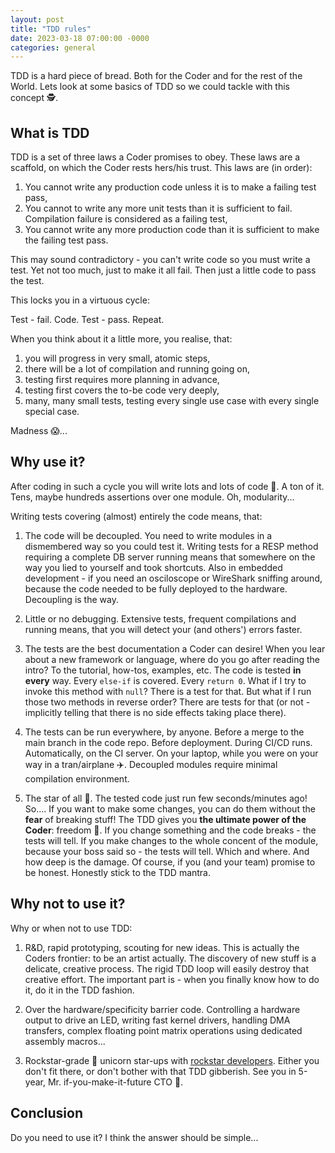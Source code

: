 ```yaml
---
layout: post
title: "TDD rules"
date: 2023-03-18 07:00:00 -0000
categories: general
---
```


TDD is a hard piece of bread. Both for the Coder and for the rest of the World. Lets look at some
basics of TDD so we could tackle with this concept 🕵️‍.

## What is TDD
TDD is a set of three laws a Coder promises to obey. These laws are a scaffold, on which the Coder
rests hers/his trust. This laws are (in order):

1. You cannot write any production code unless it is to make a failing test pass,
2. You cannot to write any more unit tests than it is sufficient to fail. Compilation failure
is considered as a failing test,
3. You cannot write any more production code than it is sufficient to make the failing test pass.

This may sound contradictory - you can't write code so you must write a test. Yet not too much,
just to make it all fail. Then just a little code to pass the test. 

This locks you in a virtuous cycle:

Test - fail. Code. Test - pass. Repeat.

When you think about it a little more, you realise, that:

1. you will progress in very small, atomic steps,
2. there will be a lot of compilation and running going on,
3. testing first requires more planning in advance,
4. testing first covers the to-be code very deeply,
5. many, many small tests, testing every single use case with every single special case.

Madness 😱...

## Why use it?
After coding in such a cycle you will write lots and lots of code 🧾. A ton of it. Tens, maybe
hundreds assertions over one module. Oh, modularity...

Writing tests covering (almost) entirely the code means, that:

1. The code will be decoupled. You need to write modules in a dismembered way so you could test it.
Writing tests for a RESP method requiring a complete DB server running means that somewhere
on the way you lied to yourself and took shortcuts. Also in embedded development - if you need an 
osciloscope or WireShark sniffing around, because the code needed to be fully deployed to the hardware.
Decoupling is the way.

2. Little or no debugging. Extensive tests, frequent compilations and running means, that you will detect your (and others') errors faster.

3. The tests are the best documentation a Coder can desire! When you lear about a new framework or
language, where do you go after reading the intro? To the tutorial, how-tos, examples, etc. The code is
tested __in every__ way. Every `else-if` is covered. Every `return 0`. What if I try to invoke this method
with `null`? There is a test for that. But what if I run those two methods in reverse order? There are
tests for that (or not - implicitly telling that there is no side effects taking place there).

4. The tests can be run everywhere, by anyone. Before a merge to the main branch in the code repo.
Before deployment. During CI/CD runs. Automatically, on the CI server. On your laptop, while you were
on your way in a tran/airplane ✈️. Decoupled modules require minimal compilation environment.

5. The star of all 🌟. The tested code just run few seconds/minutes ago! So....
If you want to make some changes, you can do them without the __fear__ of breaking stuff!
The TDD gives you __the ultimate power of the Coder__: freedom 💪. If you change something and the
code breaks - the tests will tell. If you make changes to the whole concent of the module, because your 
boss said so - the tests will tell. Which and where. And how deep is the damage. Of course, if you (and 
your team) promise to be honest. Honestly stick to the TDD mantra.

## Why not to use it?
Why or when not to use TDD:

1. R&D, rapid prototyping, scouting for new ideas. This is actually the Coders frontier: to be
an artist actually. The discovery of new stuff is a delicate, creative process. The rigid TDD loop
will easily destroy that creative effort. The important part is - when you finally know how to do it,
do it in the TDD fashion.

2. Over the hardware/specificity barrier code. Controlling a hardware output to drive an LED, writing
fast kernel drivers, handling DMA transfers, complex floating point matrix operations using dedicated
assembly macros... 

3. Rockstar-grade 🎸 unicorn star-ups with [rockstar developers](https://skeletonclaw.com/post/166866328533/rock-star-developer-patreon-facebook-twitter). Either you don't fit there, or don't bother with that TDD gibberish. See you in 5-year, Mr. if-you-make-it-future CTO 🤣.

## Conclusion
Do you need to use it? I think the answer should be simple...